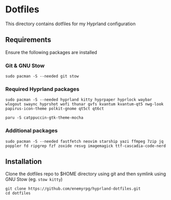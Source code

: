 # Dotfiles

This directory contains dotfiles for my Hyprland configuration

## Requirements

Ensure the following packages are installed

### Git & GNU Stow

```
sudo pacman -S --needed git stow
```

### Required Hyprland packages

```
sudo pacman -S --needed hyprland kitty hyprpaper hyprlock waybar wlogout swaync hyprshot wofi thunar gvfs kvantum kvantum-qt5 nwg-look papirus-icon-theme polkit-gnome qt5ct qt6ct
```
```
paru -S catppuccin-gtk-theme-mocha
```
### Additional packages

```
sudo pacman -S --needed fastfetch neovim starship yazi ffmpeg 7zip jq poppler fd ripgrep fzf zoxide resvg imagemagick ttf-cascadia-code-nerd
```

## Installation

Clone the dotfiles repo to $HOME directory using git and then symlink using GNU Stow (eg. `stow kitty`)

```
git clone https://github.com/enemyrpg/hyprland-dotfiles.git
cd dotfiles
```
